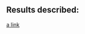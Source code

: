 ## Results described:
[a link](https://github.com/Bilohur/DevOps_online_Kyiv_2021Q4/blob/master/m5/task5.2/Task5.2.pdf)
